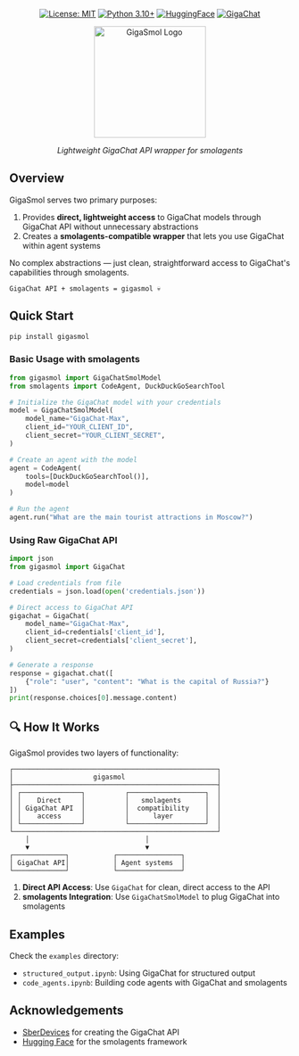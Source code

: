 
<div align="center">
  
[![License: MIT](https://img.shields.io/badge/License-MIT-yellow.svg)](https://opensource.org/licenses/MIT)
[![Python 3.10+](https://img.shields.io/badge/python-3.10+-blue.svg)](https://www.python.org/downloads/)
[![HuggingFace](https://img.shields.io/badge/🤗-smolagents-orange.svg)](https://github.com/huggingface/smolagents)
[![GigaChat](https://img.shields.io/badge/GigaChat-API-green.svg)](https://gigachat.ru/)

</div>

<div align="center">
  <img src="https://raw.githubusercontent.com/poteminr/gigasmol/assets/logo.png" alt="GigaSmol Logo" width="200"/>
  <p><i>Lightweight GigaChat API wrapper for smolagents</i></p>
</div>

## Overview

GigaSmol serves two primary purposes:

1. Provides **direct, lightweight access** to GigaChat models through GigaChat API without unnecessary abstractions
2. Creates a **smolagents-compatible wrapper** that lets you use GigaChat within agent systems

No complex abstractions — just clean, straightforward access to GigaChat's capabilities through smolagents.

```
GigaChat API + smolagents = gigasmol 💀
```

## Quick Start
```bash
pip install gigasmol
```
### Basic Usage with smolagents

```python
from gigasmol import GigaChatSmolModel
from smolagents import CodeAgent, DuckDuckGoSearchTool

# Initialize the GigaChat model with your credentials
model = GigaChatSmolModel(
    model_name="GigaChat-Max",  
    client_id="YOUR_CLIENT_ID",
    client_secret="YOUR_CLIENT_SECRET",
)

# Create an agent with the model
agent = CodeAgent(
    tools=[DuckDuckGoSearchTool()],
    model=model
)

# Run the agent
agent.run("What are the main tourist attractions in Moscow?")
```

### Using Raw GigaChat API

```python
import json
from gigasmol import GigaChat

# Load credentials from file
credentials = json.load(open('credentials.json'))

# Direct access to GigaChat API
gigachat = GigaChat(
    model_name="GigaChat-Max",
    client_id=credentials['client_id'],
    client_secret=credentials['client_secret'],
)

# Generate a response
response = gigachat.chat([
    {"role": "user", "content": "What is the capital of Russia?"}
])
print(response.choices[0].message.content)
```

## 🔍 How It Works

GigaSmol provides two layers of functionality:

```
┌───────────────────────────────────────────────────┐
│                    gigasmol                       │
├───────────────────────────────────────────────────┤
│ ┌───────────────┐          ┌───────────────────┐  │
│ │    Direct     │          │   smolagents      │  │
│ │ GigaChat API  │          │  compatibility    │  │
│ │    access     │          │      layer        │  │
│ └───────────────┘          └───────────────────┘  │
└───────────────────────────────────────────────────┘
    │                             │
    ▼                             ▼
┌─────────────┐           ┌────────────────┐
│ GigaChat API│           │ Agent systems  │
└─────────────┘           └────────────────┘
```

1. **Direct API Access**: Use `GigaChat` for clean, direct access to the API
2. **smolagents Integration**: Use `GigaChatSmolModel` to plug GigaChat into smolagents


## Examples

Check the `examples` directory:
- `structured_output.ipynb`: Using GigaChat for structured output
- `code_agents.ipynb`: Building code agents with GigaChat and smolagents

## Acknowledgements

- [SberDevices](https://gigachat.ru/) for creating the GigaChat API
- [Hugging Face](https://huggingface.co/) for the smolagents framework
